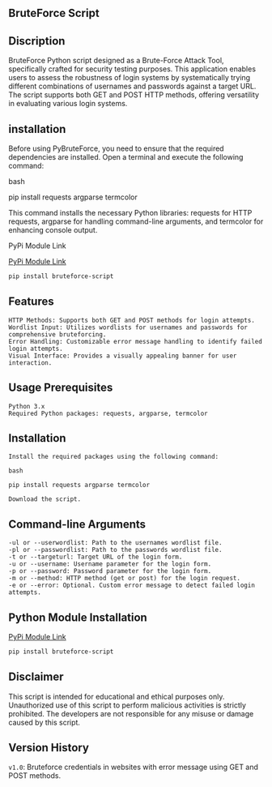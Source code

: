 ## BruteForce Script
## Discription

BruteForce Python script designed as a Brute-Force Attack Tool, specifically crafted for security testing purposes. This application enables users to assess the robustness of login systems by systematically trying different combinations of usernames and passwords against a target URL. The script supports both GET and POST HTTP methods, offering versatility in evaluating various login systems.

## installation

 Before using PyBruteForce, you need to ensure that the required dependencies are installed. Open a terminal and execute the following command:

bash

pip install requests argparse termcolor

This command installs the necessary Python libraries: requests for HTTP requests, argparse for handling command-line arguments, and termcolor for enhancing console output.

PyPi Module Link

 [PyPi Module Link]( https://pypi.org/project/bruteforce-script/1.0/)
```bash
pip install bruteforce-script
```
                                                                                                         
## Features

    HTTP Methods: Supports both GET and POST methods for login attempts.
    Wordlist Input: Utilizes wordlists for usernames and passwords for comprehensive bruteforcing.
    Error Handling: Customizable error message handling to identify failed login attempts.
    Visual Interface: Provides a visually appealing banner for user interaction.

## Usage Prerequisites

    Python 3.x
    Required Python packages: requests, argparse, termcolor

## Installation

    Install the required packages using the following command:

    bash

    pip install requests argparse termcolor

    Download the script.

## Command-line Arguments

    -ul or --userwordlist: Path to the usernames wordlist file.
    -pl or --passwordlist: Path to the passwords wordlist file.
    -t or --targeturl: Target URL of the login form.
    -u or --username: Username parameter for the login form.
    -p or --password: Password parameter for the login form.
    -m or --method: HTTP method (get or post) for the login request.
    -e or --error: Optional. Custom error message to detect failed login attempts.

## Python Module Installation
[PyPi Module Link]( https://pypi.org/project/bruteforce-script/1.0/)
```bash
pip install bruteforce-script
```

## Disclaimer
This script is intended for educational and ethical purposes only. Unauthorized use of this script to perform malicious activities is strictly prohibited. The developers are not responsible for any misuse or damage caused by this script.

## Version History
`v1.0`: Bruteforce credentials in websites with error message using GET and POST methods.

